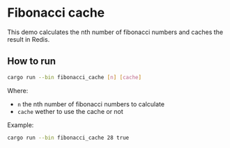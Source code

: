 # Fibonacci cache

This demo calculates the nth number of fibonacci numbers and caches the result in Redis.

## How to run

```bash
cargo run --bin fibonacci_cache [n] [cache]
```

Where:

- `n` the nth number of fibonacci numbers to calculate
- `cache` wether to use the cache or not

Example:

```bash
cargo run --bin fibonacci_cache 28 true
```